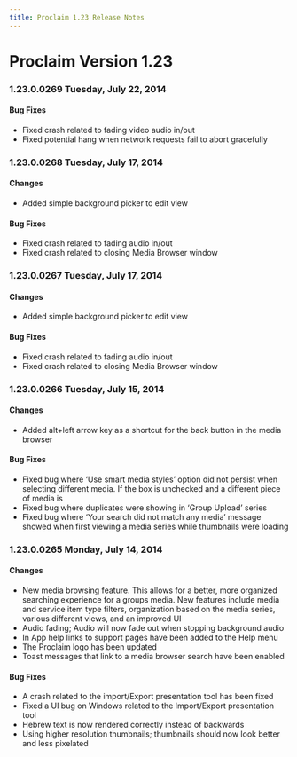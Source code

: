 ```yaml
---
title: Proclaim 1.23 Release Notes
---
```


# Proclaim Version 1.23

### 1.23.0.0269 Tuesday, July 22, 2014

#### Bug Fixes
* Fixed crash related to fading video audio in/out
* Fixed potential hang when network requests fail to abort gracefully

### 1.23.0.0268 Tuesday, July 17, 2014

#### Changes
* Added simple background picker to edit view

#### Bug Fixes
* Fixed crash related to fading audio in/out
* Fixed crash related to closing Media Browser window

### 1.23.0.0267 Tuesday, July 17, 2014

#### Changes
* Added simple background picker to edit view

#### Bug Fixes
* Fixed crash related to fading audio in/out
* Fixed crash related to closing Media Browser window

### 1.23.0.0266 Tuesday, July 15, 2014

#### Changes
* Added alt+left arrow key as a shortcut for the back button in the media browser

#### Bug Fixes
* Fixed bug where ‘Use smart media styles’ option did not persist when selecting different media. If the box is unchecked and a different piece of media is
* Fixed bug where duplicates were showing in ‘Group Upload’ series
* Fixed bug where ‘Your search did not match any media’ message showed when first viewing a media series while thumbnails were loading

### 1.23.0.0265 Monday, July 14, 2014

#### Changes
* New media browsing feature. This allows for a better, more organized searching experience for a groups media. New features include media and service item type filters, organization based on the media series, various different views, and an improved UI
* Audio fading; Audio will now fade out when stopping background audio
* In App help links to support pages have been added to the Help menu
* The Proclaim logo has been updated
* Toast messages that link to a media browser search have been enabled

#### Bug Fixes
* A crash related to the import/Export presentation tool has been fixed
* Fixed a UI bug on Windows related to the Import/Export presentation tool
* Hebrew text is now rendered correctly instead of backwards
* Using higher resolution thumbnails; thumbnails should now look better and less pixelated
